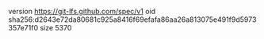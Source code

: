 version https://git-lfs.github.com/spec/v1
oid sha256:d2643e72da80681c925a8416f69efafa86aa26a813075e491f9d5973357e71f0
size 5370
